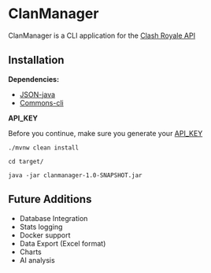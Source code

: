 # ClanManager
ClanManager is a CLI application for the [Clash Royale API](https://developer.clashroyale.com/)
## Installation
**Dependencies:**
- [JSON-java](https://github.com/stleary/JSON-java)
- [Commons-cli](https://github.com/apache/commons-cli)

**API_KEY**

Before you continue, make sure you generate your [API_KEY](https://developer.clashroyale.com)

`./mvnw clean install`

`cd target/`

`java -jar clanmanager-1.0-SNAPSHOT.jar`

## Future Additions

- Database Integration
- Stats logging
- Docker support
- Data Export (Excel format)
- Charts
- AI analysis